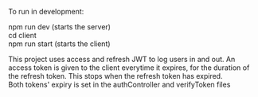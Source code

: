 To run in development:

npm run dev (starts the server)  
cd client  
npm run start (starts the client)

This project uses access and refresh JWT to log users in and out. An access token is given to the client everytime it expires, for the duration of the refresh token. This stops when the refresh token has expired.  
Both tokens' expiry is set in the authController and verifyToken files

